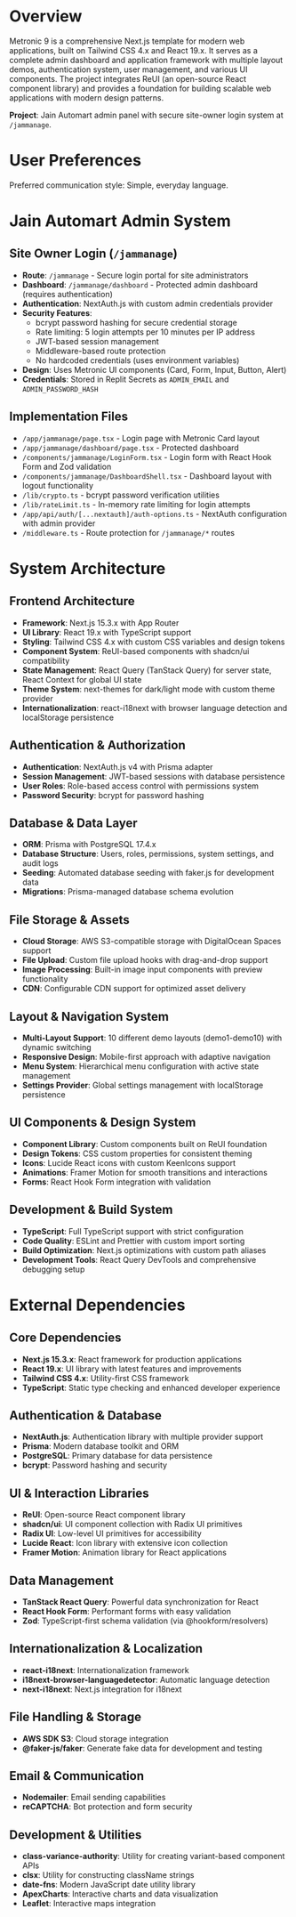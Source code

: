 # Overview

Metronic 9 is a comprehensive Next.js template for modern web applications, built on Tailwind CSS 4.x and React 19.x. It serves as a complete admin dashboard and application framework with multiple layout demos, authentication system, user management, and various UI components. The project integrates ReUI (an open-source React component library) and provides a foundation for building scalable web applications with modern design patterns.

**Project**: Jain Automart admin panel with secure site-owner login system at `/jammanage`.

# User Preferences

Preferred communication style: Simple, everyday language.

# Jain Automart Admin System

## Site Owner Login (`/jammanage`)
- **Route**: `/jammanage` - Secure login portal for site administrators
- **Dashboard**: `/jammanage/dashboard` - Protected admin dashboard (requires authentication)
- **Authentication**: NextAuth.js with custom admin credentials provider
- **Security Features**:
  - bcrypt password hashing for secure credential storage
  - Rate limiting: 5 login attempts per 10 minutes per IP address
  - JWT-based session management
  - Middleware-based route protection
  - No hardcoded credentials (uses environment variables)
- **Design**: Uses Metronic UI components (Card, Form, Input, Button, Alert)
- **Credentials**: Stored in Replit Secrets as `ADMIN_EMAIL` and `ADMIN_PASSWORD_HASH`

## Implementation Files
- `/app/jammanage/page.tsx` - Login page with Metronic Card layout
- `/app/jammanage/dashboard/page.tsx` - Protected dashboard
- `/components/jammanage/LoginForm.tsx` - Login form with React Hook Form and Zod validation
- `/components/jammanage/DashboardShell.tsx` - Dashboard layout with logout functionality
- `/lib/crypto.ts` - bcrypt password verification utilities
- `/lib/rateLimit.ts` - In-memory rate limiting for login attempts
- `/app/api/auth/[...nextauth]/auth-options.ts` - NextAuth configuration with admin provider
- `/middleware.ts` - Route protection for `/jammanage/*` routes

# System Architecture

## Frontend Architecture
- **Framework**: Next.js 15.3.x with App Router
- **UI Library**: React 19.x with TypeScript support
- **Styling**: Tailwind CSS 4.x with custom CSS variables and design tokens
- **Component System**: ReUI-based components with shadcn/ui compatibility
- **State Management**: React Query (TanStack Query) for server state, React Context for global UI state
- **Theme System**: next-themes for dark/light mode with custom theme provider
- **Internationalization**: react-i18next with browser language detection and localStorage persistence

## Authentication & Authorization
- **Authentication**: NextAuth.js v4 with Prisma adapter
- **Session Management**: JWT-based sessions with database persistence
- **User Roles**: Role-based access control with permissions system
- **Password Security**: bcrypt for password hashing

## Database & Data Layer
- **ORM**: Prisma with PostgreSQL 17.4.x
- **Database Structure**: Users, roles, permissions, system settings, and audit logs
- **Seeding**: Automated database seeding with faker.js for development data
- **Migrations**: Prisma-managed database schema evolution

## File Storage & Assets
- **Cloud Storage**: AWS S3-compatible storage with DigitalOcean Spaces support
- **File Upload**: Custom file upload hooks with drag-and-drop support
- **Image Processing**: Built-in image input components with preview functionality
- **CDN**: Configurable CDN support for optimized asset delivery

## Layout & Navigation System
- **Multi-Layout Support**: 10 different demo layouts (demo1-demo10) with dynamic switching
- **Responsive Design**: Mobile-first approach with adaptive navigation
- **Menu System**: Hierarchical menu configuration with active state management
- **Settings Provider**: Global settings management with localStorage persistence

## UI Components & Design System
- **Component Library**: Custom components built on ReUI foundation
- **Design Tokens**: CSS custom properties for consistent theming
- **Icons**: Lucide React icons with custom KeenIcons support
- **Animations**: Framer Motion for smooth transitions and interactions
- **Forms**: React Hook Form integration with validation

## Development & Build System
- **TypeScript**: Full TypeScript support with strict configuration
- **Code Quality**: ESLint and Prettier with custom import sorting
- **Build Optimization**: Next.js optimizations with custom path aliases
- **Development Tools**: React Query DevTools and comprehensive debugging setup

# External Dependencies

## Core Dependencies
- **Next.js 15.3.x**: React framework for production applications
- **React 19.x**: UI library with latest features and improvements
- **Tailwind CSS 4.x**: Utility-first CSS framework
- **TypeScript**: Static type checking and enhanced developer experience

## Authentication & Database
- **NextAuth.js**: Authentication library with multiple provider support
- **Prisma**: Modern database toolkit and ORM
- **PostgreSQL**: Primary database for data persistence
- **bcrypt**: Password hashing and security

## UI & Interaction Libraries
- **ReUI**: Open-source React component library
- **shadcn/ui**: UI component collection with Radix UI primitives
- **Radix UI**: Low-level UI primitives for accessibility
- **Lucide React**: Icon library with extensive icon collection
- **Framer Motion**: Animation library for React applications

## Data Management
- **TanStack React Query**: Powerful data synchronization for React
- **React Hook Form**: Performant forms with easy validation
- **Zod**: TypeScript-first schema validation (via @hookform/resolvers)

## Internationalization & Localization
- **react-i18next**: Internationalization framework
- **i18next-browser-languagedetector**: Automatic language detection
- **next-i18next**: Next.js integration for i18next

## File Handling & Storage
- **AWS SDK S3**: Cloud storage integration
- **@faker-js/faker**: Generate fake data for development and testing

## Email & Communication
- **Nodemailer**: Email sending capabilities
- **reCAPTCHA**: Bot protection and form security

## Development & Utilities
- **class-variance-authority**: Utility for creating variant-based component APIs
- **clsx**: Utility for constructing className strings
- **date-fns**: Modern JavaScript date utility library
- **ApexCharts**: Interactive charts and data visualization
- **Leaflet**: Interactive maps integration